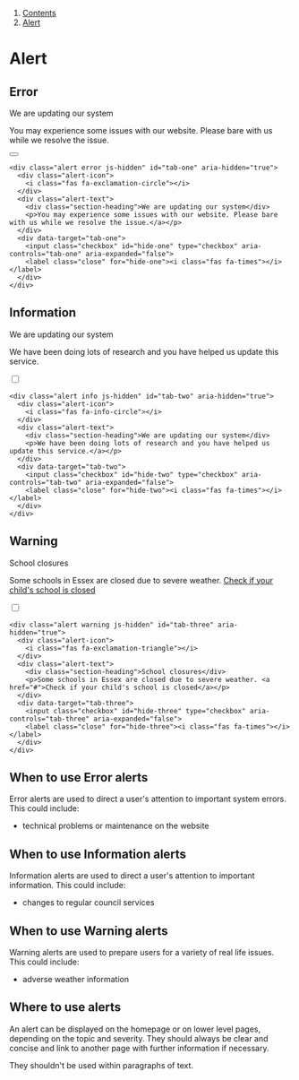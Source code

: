 <div class="breadcrumbs">
  <ol>
    <li><a href="/docs/core/contents">Contents</a></li>
    <li><a href="#">Alert</a></li>
  </ol>
</div>


# Alert

## Error

<div class="alert error js-hidden" id="tab-one" aria-hidden="true">
  <div class="alert-icon">
    <i class="fas fa-exclamation-circle"></i>
  </div>
  <div class="alert-text">
    <div class="section-heading">We are updating our system</div>
    <p>You may experience some issues with our website. Please bare with us while we resolve the issue.</a></p>
  </div>
  <div data-target="tab-one">
    <label class="close" for="hide-one"><button type="button" id="hide-one" aria-label="Close alert box" aria-controls="tab-one" aria-expanded="false" class="checkbox"><i class="fas fa-times"></i></button></label>
  </div>
</div>

    <div class="alert error js-hidden" id="tab-one" aria-hidden="true">
      <div class="alert-icon">
        <i class="fas fa-exclamation-circle"></i>
      </div>
      <div class="alert-text">
        <div class="section-heading">We are updating our system</div>
        <p>You may experience some issues with our website. Please bare with us while we resolve the issue.</a></p>
      </div>
      <div data-target="tab-one">
        <input class="checkbox" id="hide-one" type="checkbox" aria-controls="tab-one" aria-expanded="false">
        <label class="close" for="hide-one"><i class="fas fa-times"></i></label>
      </div>
    </div>

## Information

<div class="alert info js-hidden" id="tab-two" aria-hidden="true">
  <div class="alert-icon">
    <i class="fas fa-info-circle"></i>
  </div>
  <div class="alert-text">
    <div class="section-heading">We are updating our system</div>
    <p>We have been doing lots of research and you have helped us update this service.</a></p>
  </div>
  <div data-target="tab-two">
    <input class="checkbox" id="hide-two" type="checkbox" aria-controls="tab-two" aria-expanded="false">
    <label class="close" for="hide-two"><i class="fas fa-times"></i></label>
  </div>
</div>

    <div class="alert info js-hidden" id="tab-two" aria-hidden="true">
      <div class="alert-icon">
        <i class="fas fa-info-circle"></i>
      </div>
      <div class="alert-text">
        <div class="section-heading">We are updating our system</div>
        <p>We have been doing lots of research and you have helped us update this service.</a></p>
      </div>
      <div data-target="tab-two">
        <input class="checkbox" id="hide-two" type="checkbox" aria-controls="tab-two" aria-expanded="false">
        <label class="close" for="hide-two"><i class="fas fa-times"></i></label>
      </div>
    </div>

## Warning

<div class="alert warning js-hidden" id="tab-three" aria-hidden="true">
  <div class="alert-icon">
    <i class="fas fa-exclamation-triangle"></i>
  </div>
  <div class="alert-text">
    <div class="section-heading">School closures</div>
    <p>Some schools in Essex are closed due to severe weather. <a href="#">Check if your child's school is closed</a></p>
  </div>
  <div data-target="tab-three">
    <input class="checkbox" id="hide-three" type="checkbox" aria-controls="tab-three" aria-expanded="false">
    <label class="close" for="hide-three"><i class="fas fa-times"></i></label>
  </div>
</div>

    <div class="alert warning js-hidden" id="tab-three" aria-hidden="true">
      <div class="alert-icon">
        <i class="fas fa-exclamation-triangle"></i>
      </div>
      <div class="alert-text">
        <div class="section-heading">School closures</div>
        <p>Some schools in Essex are closed due to severe weather. <a href="#">Check if your child's school is closed</a></p>
      </div>
      <div data-target="tab-three">
        <input class="checkbox" id="hide-three" type="checkbox" aria-controls="tab-three" aria-expanded="false">
        <label class="close" for="hide-three"><i class="fas fa-times"></i></label>
      </div>
    </div>


## When to use Error alerts

Error alerts are used to direct a user's attention to important system errors. This could include:
<ul>
  <li>technical problems or maintenance on the website</li>
</ul>


## When to use Information alerts

Information alerts are used to direct a user's attention to important information. This could include:
<ul>
  <li>changes to regular council services</li>
</ul>


## When to use Warning alerts

Warning alerts are used to prepare users for a variety of real life issues. This could include:
<ul>
  <li>adverse weather information</li>
</ul>

## Where to use alerts

An alert can be displayed on the homepage or on lower level pages, depending on the topic and severity. They should always be clear and concise and link to another page with further information if necessary.

They shouldn't be used within paragraphs of text.